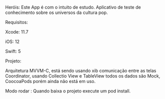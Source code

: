 
Heróis:
Este App é com o intuito de estudo.
Aplicativo de teste de conhecimento sobre os universos da cultura pop.

Requisitos:

Xcode: 11.7

iOS: 12

Swift: 5

Projeto:

Arquitetura  MVVM-C, está sendo usando xib comunicação entre as telas Coordinator,
usando Collectio View e TableView todos os dados são Mock,
CoocoaPods porém ainda não está em uso.

Modo rodar :
Quando baixa o projeto execute um pod install.

